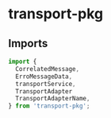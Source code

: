 # transport-pkg

## Imports

```ts
import {
  CorrelatedMessage,
  ErroMessageData,
  transportService,
  TransportAdapter
  TransportAdapterName,
} from 'transport-pkg';
```
